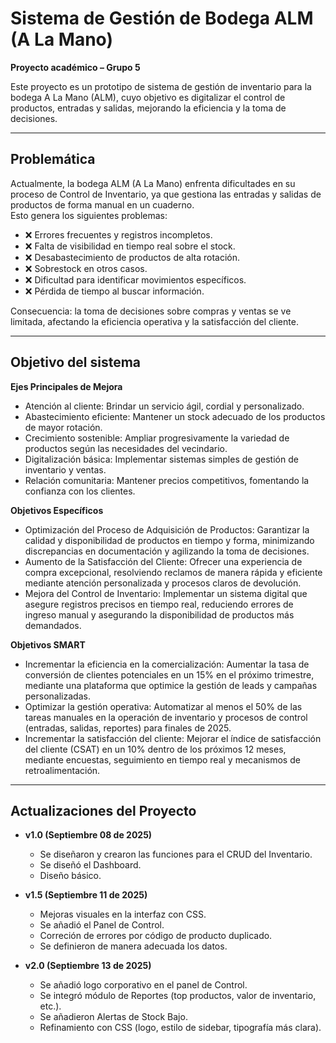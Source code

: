 # Sistema de Gestión de Bodega ALM (A La Mano)
**Proyecto académico – Grupo 5**

Este proyecto es un prototipo de sistema de gestión de inventario para la bodega A La Mano (ALM), cuyo objetivo es digitalizar el control de productos, entradas y salidas, mejorando la eficiencia y la toma de decisiones.

---

## Problemática

Actualmente, la bodega ALM (A La Mano) enfrenta dificultades en su proceso de Control de Inventario, ya que gestiona las entradas y salidas de productos de forma manual en un cuaderno.  
Esto genera los siguientes problemas:

- ❌ Errores frecuentes y registros incompletos.  
- ❌ Falta de visibilidad en tiempo real sobre el stock.  
- ❌ Desabastecimiento de productos de alta rotación.  
- ❌ Sobrestock en otros casos.  
- ❌ Dificultad para identificar movimientos específicos.  
- ❌ Pérdida de tiempo al buscar información.  

Consecuencia: la toma de decisiones sobre compras y ventas se ve limitada, afectando la eficiencia operativa y la satisfacción del cliente.

---

## Objetivo del sistema

**Ejes Principales de Mejora**

  - Atención al cliente: Brindar un servicio ágil, cordial y personalizado.
  - Abastecimiento eficiente: Mantener un stock adecuado de los productos de mayor rotación.
  - Crecimiento sostenible: Ampliar progresivamente la variedad de productos según las necesidades del vecindario.
  - Digitalización básica: Implementar sistemas simples de gestión de inventario y ventas.
  - Relación comunitaria: Mantener precios competitivos, fomentando la confianza con los clientes.

**Objetivos Específicos**

  - Optimización del Proceso de Adquisición de Productos: Garantizar la calidad y disponibilidad de productos en tiempo y forma, minimizando discrepancias en documentación y agilizando la toma de decisiones.
  - Aumento de la Satisfacción del Cliente: Ofrecer una experiencia de compra excepcional, resolviendo reclamos de manera rápida y eficiente mediante atención personalizada y procesos claros de devolución.
  - Mejora del Control de Inventario: Implementar un sistema digital que asegure registros precisos en tiempo real, reduciendo errores de ingreso manual y asegurando la disponibilidad de productos más demandados.

**Objetivos SMART**

  - Incrementar la eficiencia en la comercialización: Aumentar la tasa de conversión de clientes potenciales en un 15% en el próximo trimestre, mediante una plataforma que optimice la gestión de leads y campañas     personalizadas.
  - Optimizar la gestión operativa: Automatizar al menos el 50% de las tareas manuales en la operación de inventario y procesos de control (entradas, salidas, reportes) para finales de 2025.
  - Incrementar la satisfacción del cliente: Mejorar el índice de satisfacción del cliente (CSAT) en un 10% dentro de los próximos 12 meses, mediante encuestas, seguimiento en tiempo real y mecanismos de retroalimentación.

---

## Actualizaciones del Proyecto

- **v1.0 (Septiembre 08 de 2025)**  
  - Se diseñaron y crearon las funciones para el CRUD del Inventario.
  - Se diseñó el Dashboard.
  - Diseño básico. 

- **v1.5 (Septiembre 11 de 2025)**  
  - Mejoras visuales en la interfaz con CSS.
  - Se añadió el Panel de Control.
  - Correción de errores por código de producto duplicado.
  - Se definieron de manera adecuada los datos.

- **v2.0 (Septiembre 13 de 2025)**  
  - Se añadió logo corporativo en el panel de Control.
  - Se integró módulo de Reportes (top productos, valor de inventario, etc.).
  - Se añadieron Alertas de Stock Bajo.
  - Refinamiento con CSS (logo, estilo de sidebar, tipografía más clara).

